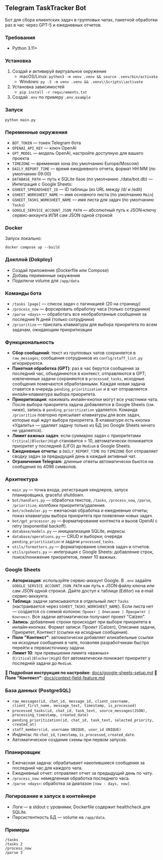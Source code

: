 ## Telegram TaskTracker Bot

Бот для сбора клиентских задач в групповых чатах, пакетной обработки раз в час через GPT-5 и ежедневных отчетов.

### Требования
- Python 3.11+

### Установка
1. Создай и активируй виртуальное окружение
   - macOS/Linux: `python3 -m venv .venv && source .venv/bin/activate`
   - Windows: `py -3 -m venv .venv && .venv\\Scripts\\activate`
2. Установка зависимостей
   - `pip install -r requirements.txt`
3. Создай `.env` по примеру `.env.example`

### Запуск
```
python main.py
```

### Переменные окружения
- `BOT_TOKEN` — токен Telegram бота
- `OPENAI_API_KEY` — ключ OpenAI
- `GPT_MODEL` — модель OpenAI, настройте доступную для вашего проекта
- `TIMEZONE` — временная зона (по умолчанию Europe/Moscow)
- `DAILY_REPORT_TIME` — время ежедневного отчета, формат HH:MM (по умолчанию 09:00)
- `DATABASE_PATH` — путь к SQLite базе (по умолчанию ./data/bot.db)
— Интеграция с Google Sheets:
- `GSHEET_SPREADSHEET_ID` — ID таблицы (из URL между /d/ и /edit)
- `GSHEET_WORKSHEET_NAME` — имя основного листа (по умолчанию `Main`)
- `GSHEET_TASKS_WORKSHEET_NAME` — имя листа для задач (по умолчанию `Tasks`)
- `GOOGLE_SERVICE_ACCOUNT_JSON_PATH` — абсолютный путь к JSON‑ключу сервис‑аккаунта ИЛИ сам JSON одной строкой
  

### Docker
Запуск локально:
```
docker compose up --build
```

### Докплой (Dokploy)
- Создай приложение (Dockerfile или Compose)
- Добавь переменные окружения
- Подключи volume для `/app/data`

### Команды бота
- `/tasks [page]` — список задач с пагинацией (20 на страницу)
- `/process_now` — форсировать обработку часа (только сотрудники)
- `/parse <days>` — обработать все необработанные сообщения за последние N дней (только сотрудники)
- `/prioritize` — прислать клавиатуры для выбора приоритета по всем задачам, ожидающим приоритизации

### Функциональность
- **Сбор сообщений**: текст из групповых чатов сохраняется в `raw_messages`; сообщения сотрудников из `config/staff_list.py` игнорируются.
- **Пакетная обработка (GPT)**: раз в час берутся сообщения за последний час, объединяются в контекст, отправляются в GPT; извлеченные задачи сохраняются в `processed_tasks`, исходные сообщения помечаются обработанными. Каждая новая задача ставится в очередь `pending_prioritization` и в чат отправляется инлайн‑клавиатура выбора приоритета.
- **Приоритизация**: нажимать инлайн‑кнопки могут все участники чата. После выбора приоритета задача добавляется в Google Sheets (см. ниже), запись в `pending_prioritization` удаляется. Команда `/prioritize` повторно присылает клавиатуры для всех задач, которые ещё ждут выбора приоритета. В клавиатуре есть кнопка «Удалить» — удаляет задачу только из БД (из Google Sheets ничего не удаляется).
- **Лимит важных задач**: если суммарно задач с приоритетами `Critical|Blocker|High` становится > 10, автоматически понижается приоритет у последней (LIFO) до `Medium` в Google Sheets.
- **Ежедневные отчеты**: в `DAILY_REPORT_TIME` по `TIMEZONE` бот отправляет сводку задач за предыдущий день в каждый активный чат.
- **Ограничения Telegram**: длинные ответы автоматически бьются на сообщения по 4096 символов.

### Архитектура
- `main.py` — точка входа, регистрация хендлеров, запуск планировщика, graceful shutdown.
- `bot/handlers.py` — обработка текстов, `/tasks`, `/process_now`, `/parse`, `/prioritize`, коллбэки приоритета/удаления.
- `bot/scheduler.py` — ежечасная обработка и ежедневные отчеты; показ клавиатуры выбора приоритета при появлении новых задач.
- `bot/gpt_processor.py` — форматирование контекста и вызов OpenAI с retry (exponential backoff).
- `database/models.py` — инициализация SQLite, индексы.
- `database/operations.py` — CRUD и выборки; очереди `pending_prioritization` и задачи `processed_tasks`.
- `utils/formatters.py` — форматирование списков задач и отчетов.
- `utils/gsheets.py` — интеграция с Google Sheets: добавление строк, поиск/понижение приоритетов, лимит 10 важных.

### Google Sheets
- **Авторизация**: используйте сервис‑аккаунт Google. В `.env` задайте `GOOGLE_SERVICE_ACCOUNT_JSON_PATH` как путь к JSON‑файлу ключа или сам JSON одной строкой. Дайте доступ к таблице (Editor) на e‑mail сервис‑аккаунта.
- **Таблица**: задачи записываются в отдельный лист `Tasks` (настраивается через `GSHEET_TASKS_WORKSHEET_NAME`). Если листа нет — создается со схемой колонок: `Проект | Описание | Приоритет | Контекст`. Все задачи автоматически получают проект "Calzen".
- **Запись**: добавление строки происходит при выборе приоритета в инлайн‑кнопках. Формат записи: Проект (Calzen), Описание задачи, Приоритет, Контекст (ссылки на исходные сообщения).
- **Поле "Контекст"**: автоматически добавляет кликабельные ссылки на исходные сообщения в чате, позволяя разработчикам быстро перейти к первоисточнику задачи.
- **Лимит 10**: при превышении лимита «важных» (`Critical|Blocker|High`) бот автоматически понижает приоритет у последней задачи до `Medium`.

**📖 Подробная инструкция по настройке**: [docs/google-sheets-setup.md](docs/google-sheets-setup.md)
**📖 Поле "Контекст"**: [docs/context-field-feature.md](docs/context-field-feature.md)

### База данных (PostgreSQL)
- `raw_messages(id, chat_id, message_id, client_username, client_first_name, message_text, timestamp, is_processed)`
- `processed_tasks(id, chat_id, task_text, source_messages(JSON), processing_timestamp, created_date)`
- `pending_prioritization(id, chat_id, task_text, selected_priority, created_at)`
- `staff_members(id, username UNIQUE, user_id UNIQUE)`
- Индексы: по `chat_id`, `timestamp`, `is_processed`, `created_date`.
- Автоматическое создание схемы при первом запуске.

### Планировщик
- Ежечасная задача: обрабатывает накопившиеся сообщения за последний час для каждого чата.
- Ежедневный отчет: отправляет отчет за предыдущий день по чату.
- `/process_now`: немедленная обработка последнего часа.
- `/parse <days>`: обработка за диапазон `[now - days, now]`.

### Логирование и запуск в контейнере
- Логи — в stdout c уровнями; Dockerfile содержит healthcheck для SQLite.
- Персистентность БД — volume на `/app/data`.

### Примеры
```
/tasks
/tasks 2
/process_now
/parse 3
```


